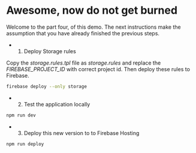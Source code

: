 # Awesome, now do not get burned

Welcome to the part four, of this demo.
The next instructions make the assumption that you have already finished the
previous steps.

* 1. Deploy Storage rules

Copy the _storage.rules.tpl_ file as _storage.rules_ and replace
the *FIREBASE_PROJECT_ID* with correct project id.
Then deploy these rules to Firebase.

```sh
firebase deploy --only storage
```

* 2. Test the application locally

```sh
npm run dev
```

* 3. Deploy this new version to to Firebase Hosting

```sh
npm run deploy
```

